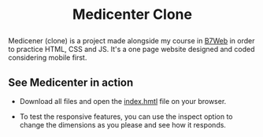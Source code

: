 <h1 align="center">
  <p align="center">Medicenter Clone</p>
</h1>

Medicener (clone) is a project made alongside my course in [B7Web](https://b7web.com.br/fullstack/?gclid=EAIaIQobChMI-7eYj5vT-QIVEz6RCh2VfgXQEAAYASAAEgJfifD_BwE&ref=I24108426I) in order to practice HTML, CSS and JS. It's a one page website designed and coded considering mobile first.

## See Medicenter in action

- Download all files and open the [index.hmtl](https://github.com/valmarath/medicenter-clone/blob/main/index.html) file on your browser. 

- To test the responsive features, you can use the inspect option to change the dimensions as you please and see how it responds. 

